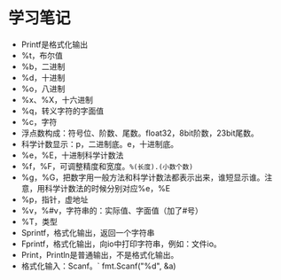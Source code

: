 # 学习笔记

* Printf是格式化输出
* %t，布尔值
* %b，二进制
* %d，十进制
* %o，八进制
* %x、%X，十六进制
* %q，转义字符的字面值
* %c，字符
* 浮点数构成：符号位、阶数、尾数。float32，8bit阶数，23bit尾数。
* 科学计数显示：p，二进制底。e，十进制底。
* %e，%E，十进制科学计数法
* %f，%F，可调整精度和宽度。` %(长度).(小数个数) `
* %g，%G，把数字用一般方法和科学计数法都表示出来，谁短显示谁。注意，用科学计数法的时候分别对应%e，%E
* %p，指针，虚地址
* %v，%#v，字符串的：实际值、字面值（加了#号）
* %T，类型
* Sprintf，格式化输出，返回一个字符串
* Fprintf，格式化输出，向io中打印字符串，例如：文件io。
* Print，Println是普通输出，不是格式化输出。
* 格式化输入：Scanf。` fmt.Scanf("%d", &a)